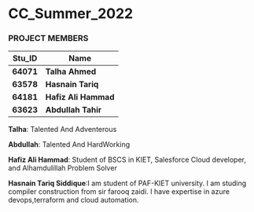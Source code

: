 # CC_Summer_2022

### PROJECT MEMBERS ###
Stu_ID | Name
------------ | -------------
**64071** | **Talha Ahmed**
**63578** | **Hasnain Tariq**
**64181** | **Hafiz Ali Hammad**
**63623** | **Abdullah Tahir**


**Talha**: Talented And Adventerous

**Abdullah**: Talented And HardWorking

**Hafiz Ali Hammad**: Student of BSCS in KIET, Salesforce Cloud developer, and Alhamdulillah Problem Solver 

**Hasnain Tariq Siddique**:I am student of PAF-KIET university. I am studing compiler construction from sir farooq zaidi. I have expertise in azure devops,terraform and cloud automation.
